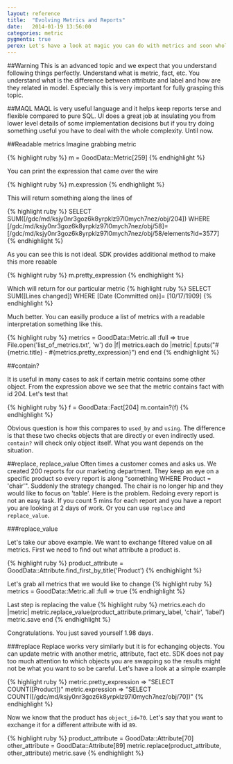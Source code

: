 ```yaml
---
layout: reference
title:  "Evolving Metrics and Reports"
date:   2014-01-19 13:56:00
categories: metric
pygments: true
perex: Let's have a look at magic you can do with metrics and soon whole reports. How to transform them and change them so you can never have to delete and redo another report form scratch. Let's walk through what is possible and look at couple of real world scenarios.
---
```


##Warning
This is an advanced topic and we expect that you understand following things perfectly. Understand what is metric, fact, etc. You understand what is the difference between attribute and label and how are they related in model. Especially this is very important for fully grasping this topic.

##MAQL
MAQL is very useful language and it helps keep reports terse and flexible compared to pure SQL. UI does a great job at insulating you from lower level details of some implementation decisions but if you try doing something useful you have to deal with the whole complexity. Until now.

##Readable metrics
Imagine grabbing metric

{% highlight ruby %}
m = GoodData::Metric[259]
{% endhighlight %}

You can print the expression that came over the wire

{% highlight ruby %}
m.expression
{% endhighlight %}

This will return something along the lines of

{% highlight ruby %}
SELECT SUM([/gdc/md/ksjy0nr3goz6k8yrpklz97l0mych7nez/obj/204]) WHERE [/gdc/md/ksjy0nr3goz6k8yrpklz97l0mych7nez/obj/58]= [/gdc/md/ksjy0nr3goz6k8yrpklz97l0mych7nez/obj/58/elements?id=3577]
{% endhighlight %}

As you can see this is not ideal. SDK provides additional method to make this more reaable

{% highlight ruby %}
m.pretty_expression
{% endhighlight %}

Which will return for our particular metric
{% highlight ruby %}
SELECT SUM([Lines changed]) WHERE [Date (Committed on)]= [10/17/1909]
{% endhighlight %}

Much better. You can easilly produce a list of metrics with a readable interpretation something like this.

{% highlight ruby %}
metrics = GoodData::Metric.all :full => true
File.open('list_of_metrics.txt', 'w') do |f|
  metrics.each do |metric|
    f.puts("#{metric.title} - #{metrics.pretty_expression}")
  end
end
{% endhighlight %}

##contain?

It is useful in many cases to ask if certain metric contains some other object. From the expression above we see that the metric contains fact with id 204. Let's test that

{% highlight ruby %}
f = GoodData::Fact[204]
m.contain?(f)
{% endhighlight %}

Obvious question is how this compares to `used_by` and `using`. The difference is that these two checks objects that are directly or even indirectly used. `contain?` will check only object itself. What you want depends on the situation.

##replace, replace_value
Often times a customer comes and asks us. We created 200 reports for our marketing department. They keep an eye on a specific product so every report is along "something WHERE Product = 'chair'". Suddenly the strategy changed. The chair is no longer hip and they would like to focus on 'table'. Here is the problem. Redoing every report is not an easy task. If you count 5 mins for each report and you have a report you are looking at 2 days of work. Or you can use `replace` and `replace_value`.

###replace_value

Let's take our above example. We want to exchange filtered value on all metrics. First we need to find out what attribute a product is.

{% highlight ruby %}
product_attribute = GoodData::Attribute.find_first_by_title('Product')
{% endhighlight %}

Let's grab all metrics that we would like to change
{% highlight ruby %}
metrics = GoodData::Metric.all :full => true
{% endhighlight %}

Last step is replacing the value
{% highlight ruby %}
metrics.each do |metric|
  metric.replace_value(product_attribute.primary_label, 'chair', 'label')
  metric.save
end
{% endhighlight %}

Congratulations. You just saved yourself 1.98 days.

###replace
Replace works very similarly but it is for echanging objects. You can update metric with another metric, attribute, fact etc. SDK does not pay too much attention to which objects you are swapping so the results might not be what you want to so be careful. Let's have a look at a simple example

{% highlight ruby %}
metric.pretty_expression
=> "SELECT COUNT([Product])"
metric.expression
=> "SELECT COUNT([/gdc/md/ksjy0nr3goz6k8yrpklz97l0mych7nez/obj/70])"
{% endhighlight %}

Now we know that the product has `object_id=70`. Let's say that you want to exchange it for a different attribute with id `89`.

{% highlight ruby %}
product_attribute = GoodData::Attribute[70]
other_attribute = GoodData::Attribute[89]
metric.replace(product_attribute, other_attribute)
metric.save
{% endhighlight %}